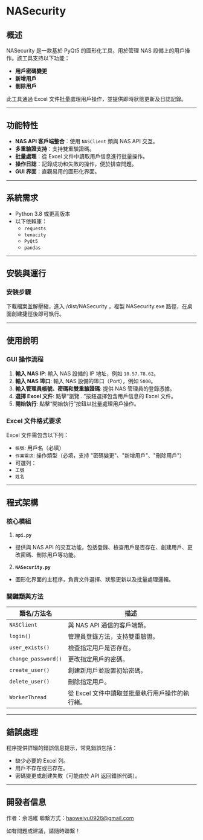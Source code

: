 # NASecurity

## 概述
NASecurity 是一款基於 PyQt5 的圖形化工具，用於管理 NAS 設備上的用戶操作。該工具支持以下功能：
- **用戶密碼變更**
- **新增用戶**
- **刪除用戶**

此工具通過 Excel 文件批量處理用戶操作，並提供即時狀態更新及日誌記錄。

---

## 功能特性
- **NAS API 客戶端整合**：使用 `NASClient` 類與 NAS API 交互。
- **多重驗證支持**：支持雙重驗證碼。
- **批量處理**：從 Excel 文件中讀取用戶信息進行批量操作。
- **操作日誌**：記錄成功和失敗的操作，便於排查問題。
- **GUI 界面**：直觀易用的圖形化界面。

---

## 系統需求
- Python 3.8 或更高版本
- 以下依賴庫：
  - `requests`
  - `tenacity`
  - `PyQt5`
  - `pandas`

---

## 安裝與運行

### 安裝步驟
下載檔案並解壓縮，進入 /dist/NASecurity ，複製 NASecurity.exe 路徑，在桌面創建捷徑後即可執行。

---

## 使用說明

### GUI 操作流程
1. **輸入 NAS IP**: 輸入 NAS 設備的 IP 地址，例如 `10.57.78.62`。
2. **輸入 NAS 埠口**: 輸入 NAS 設備的埠口（Port），例如 `5000`。
3. **輸入管理員帳號、密碼和雙重驗證碼**: 提供 NAS 管理員的登錄憑據。
4. **選擇 Excel 文件**: 點擊“瀏覽...”按鈕選擇包含用戶信息的 Excel 文件。
5. **開始執行**: 點擊“開始執行”按鈕以批量處理用戶操作。

### Excel 文件格式要求
Excel 文件需包含以下列：
- `帳號`: 用戶名（必填）
- `作業需求`: 操作類型（必填，支持 "密碼變更"、"新增用戶"、"刪除用戶"）
- 可選列：
- `工號`
- `姓名`

---

## 程式架構

### 核心模組
1. **`api.py`**
- 提供與 NAS API 的交互功能，包括登錄、檢查用戶是否存在、創建用戶、更改密碼、刪除用戶等功能。

2. **`NASecurity.py`**
- 圖形化界面的主程序，負責文件選擇、狀態更新以及批量處理邏輯。

### 關鍵類與方法
| 類名/方法名          | 描述                                     |
|---------------------|----------------------------------------|
| `NASClient`         | 與 NAS API 通信的客戶端類。                  |
| `login()`           | 管理員登錄方法，支持雙重驗證。                   |
| `user_exists()`     | 檢查指定用戶是否存在。                        |
| `change_password()` | 更改指定用戶的密碼。                        |
| `create_user()`     | 創建新用戶並設置初始密碼。                    |
| `delete_user()`     | 刪除指定用戶。                            |
| `WorkerThread`      | 從 Excel 文件中讀取並批量執行用戶操作的執行緒。     |

---

## 錯誤處理
程序提供詳細的錯誤信息提示，常見錯誤包括：
- 缺少必要的 Excel 列。
- 用戶不存在或已存在。
- 密碼變更或創建失敗（可能由於 API 返回錯誤代碼）。

---

## 開發者信息
作者：余浩維 
聯繫方式：haoweiyu0926@gmail.com  

如有問題或建議，請隨時聯繫！
